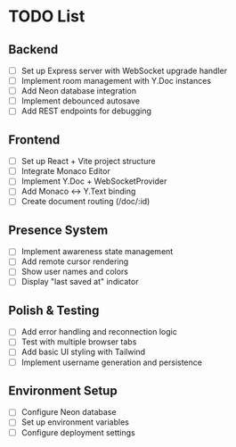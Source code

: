
# TODO List

## Backend
- [ ] Set up Express server with WebSocket upgrade handler
- [ ] Implement room management with Y.Doc instances
- [ ] Add Neon database integration
- [ ] Implement debounced autosave
- [ ] Add REST endpoints for debugging

## Frontend
- [ ] Set up React + Vite project structure
- [ ] Integrate Monaco Editor
- [ ] Implement Y.Doc + WebSocketProvider
- [ ] Add Monaco <-> Y.Text binding
- [ ] Create document routing (/doc/:id)

## Presence System
- [ ] Implement awareness state management
- [ ] Add remote cursor rendering
- [ ] Show user names and colors
- [ ] Display "last saved at" indicator

## Polish & Testing
- [ ] Add error handling and reconnection logic
- [ ] Test with multiple browser tabs
- [ ] Add basic UI styling with Tailwind
- [ ] Implement username generation and persistence

## Environment Setup
- [ ] Configure Neon database
- [ ] Set up environment variables
- [ ] Configure deployment settings
